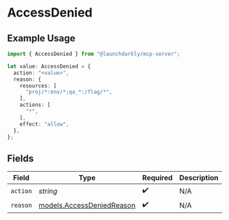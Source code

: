 # AccessDenied

## Example Usage

```typescript
import { AccessDenied } from "@launchdarkly/mcp-server";

let value: AccessDenied = {
  action: "<value>",
  reason: {
    resources: [
      "proj/*:env/*;qa_*:/flag/*",
    ],
    actions: [
      "*",
    ],
    effect: "allow",
  },
};
```

## Fields

| Field                                                        | Type                                                         | Required                                                     | Description                                                  |
| ------------------------------------------------------------ | ------------------------------------------------------------ | ------------------------------------------------------------ | ------------------------------------------------------------ |
| `action`                                                     | *string*                                                     | :heavy_check_mark:                                           | N/A                                                          |
| `reason`                                                     | [models.AccessDeniedReason](../models/accessdeniedreason.md) | :heavy_check_mark:                                           | N/A                                                          |